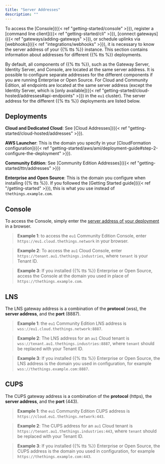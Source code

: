 ```yaml
---
title: "Server Addresses"
description: ""
---
```


To access the [Console]({{< ref "getting-started/console" >}}), register a [command line client]({{< ref "getting-started/cli" >}}), [connect gateways]({{< ref "gateways/adding-gateways" >}}), or schedule uplinks via [webhooks]({{< ref "integrations/webhooks" >}}), it is necessary to know the server address of your {{% tts %}} instance. This section contains information about addresses for different {{% tts %}} deployments.

<!--more-->

By default, all components of {{% tts %}}, such as the Gateway Server, Identity Server, and Console, are located at the same server address.
It is possible to configure separate addresses for the different components if you are running Enterprise or Open Source. For Cloud and Community Edition, all endpoints are located at the same server address (except the Identity Server, which is [only available]({{< ref "getting-started/cloud-hosted/addresses#api-endpoints" >}}) in the `eu1` cluster). The server address for the different {{% tts %}} deployments are listed below.

## Deployments

**Cloud and Dedicated Cloud**: See [Cloud Addresses]({{< ref "getting-started/cloud-hosted/addresses" >}}).

**AWS Launcher**: This is the domain you specify in your [CloudFormation configuration]({{< ref "getting-started/aws/ami/deployment-guide#step-2-configure-the-deployment" >}}).

**Community Edition**: See [Community Edition Addresses]({{< ref "getting-started/ttn/addresses" >}})

**Enterprise and Open Source**: This is the domain you configure when installing {{% tts %}}. If you followed the [Getting Started guide]({{< ref "/getting-started" >}}), this is what you use instead of `thethings.example.com`.

## Console

To access the Console, simply enter the [server address of your deployment](#deployments) in a browser.

> **Example 1**: to access the `eu1` Community Edition Console, enter `https://eu1.cloud.thethings.network` in your browser.

> **Example 2**: To access the `au1` Cloud Console, enter `https://tenant.au1.thethings.industries`, where `tenant` is your Tenant ID.

> **Example 3**: If you installed {{% tts %}} Enterprise or Open Source, access the Console at the domain you used in place of `https://thethings.example.com`.

## LNS

The LNS gateway address is a combination of the **protocol** (wss), the **server address**, and the **port** (8887).

> **Example 1**: the `eu1` Community Edition LNS address is `wss://eu1.cloud.thethings.network:8887`.

> **Example 2**: The LNS address for an `au1` Cloud tenant is `wss://tenant.au1.thethings.industries:8887`, where `tenant` should be replaced with your Tenant ID.

> **Example 3**: If you installed {{% tts %}} Enterprise or Open Source, the LNS address is the domain you used in configuration, for example `wss://thethings.example.com:8887`.

## CUPS

The CUPS gateway address is a combination of the **protocol** (https), the **server address**, and the **port** (443).

> **Example 1**: the `eu1` Community Edition CUPS address is `https://cloud.eu1.thethings.network:443`.

> **Example 2**: The CUPS address for an `au1` Cloud tenant is `https://tenant.au1.thethings.industries:443`, where `tenant` should be replaced with your Tenant ID.

> **Example 3**: If you installed {{% tts %}} Enterprise or Open Source, the CUPS address is the domain you used in configuration, for example `https://thethings.example.com:443`.
